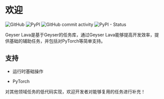 # 欢迎

![GitHub](https://img.shields.io/github/license/chenrz925/geyser-lava?style=for-the-badge)
![PyPI](https://img.shields.io/pypi/v/geyser-lava?style=for-the-badge)
![GitHub commit activity](https://img.shields.io/github/commit-activity/m/chenrz925/geyser-lava?style=for-the-badge)
![PyPI - Status](https://img.shields.io/pypi/status/geyser-lava?style=for-the-badge)

Geyser Lava是基于Geyser的任务库，通过Geyser Lava能够提高开发效率，提供基础的辅助任务，并包括对PyTorch等简单支持。

## 支持

- 运行时基础操作

- PyTorch

对其他领域任务的低代码实现，欢迎开发者对能够复用的任务进行补充！
